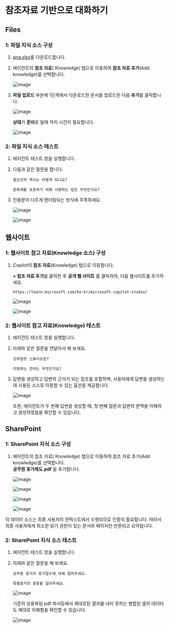 # 참조자료 기반으로 대화하기

## Files
### 1: 파일 지식 소스 구성

1. [qna.xlsx](https://github.com/FDX-edu/20250325_CopilotStudio/blob/main/files/qna.xlsx)를 다운로드합니다.</br>

2. 에이전트의 **참조 자료**( Knowledge) 탭으로 이동하여 **참조 자료 추가**(Add knowledge)를 선택합니다.

    ![image](https://github.com/user-attachments/assets/f1e184a1-f907-4587-86d8-e31d019d76a7)

3. **파일 업로드** 부분에 1단계에서 다운로드한 문서를 업로드한 다음 **추가**를 클릭합니다.

    ![image](https://github.com/user-attachments/assets/136c66cb-692e-4029-83b0-f293948f9a59)
   
    **상태**가 **준비**로 될때 까지 시간이 필요합니다. 

    ![image](https://github.com/user-attachments/assets/66577def-ca3a-4482-b48b-5635ef9900b7)

   
### 2: 파일 지식 소스 테스트

1. 에이전트 테스트 창을 실행합니다.

2. 다음과 같은 질문을 합니다.
   
   ```
   철산군의 역사는 어떻게 되나요?
   ```
   ```
   문화재를 보존하기 위해 시행하는 법은 무엇인가요?
   ```

   
4. 인용문이 다르게 렌더링되는 방식에 주목하세요.

    ![image](https://github.com/user-attachments/assets/e096adf4-df00-473f-87f0-0b6307c8ec62)

    ![image](https://github.com/user-attachments/assets/43ac35dd-3310-4731-a67c-c0ff79150a73)
  
## 웹사이트
### 1: 웹사이트 참고 자료(Knowledge 소스) 구성

1. Copilot의 **참조 자료**(Knowledge) 탭으로 이동합니다.
   
    **+ 참조 자료 추가**를 클릭한 후 **공개 웹 사이트** 를 클릭하여, 다음 웹사이트를 추가하세요.
    ```
    https://learn.microsoft.com/ko-kr/microsoft-copilot-studio/
    ```
    
    ![image](https://github.com/user-attachments/assets/42eaf93f-e3f6-44df-960b-2a55f2b8e65f)


    ![image](https://github.com/user-attachments/assets/edd77d92-1790-4ad9-a934-3d0521519114)


### 2: 웹사이트 참고 자료(Knowledge) 테스트

1. 에이전트 테스트 창을 실행합니다.

2. 아래와 같은 질문을 연달아서 해 보세요.

   ```
   코파일럿 스튜디오란?
   ```
   ```
   지원하는 언어는 무엇인가요?
   ```
3. 답변을 생성하고 답변의 근거가 되는 참조를 포함하며, 사용자에게 답변을 생성하는 데 사용된 소스로 이동할 수 있는 옵션을 제공합니다.

    ![image](https://github.com/user-attachments/assets/02f7e705-82f0-4bbb-b326-dabd0c3aaf64)

   또한, 에이전트가 두 번째 답변을 생성할 때, 첫 번째 질문과 답변의 문맥을 이해하고 생성하였음을 확인할 수 있습니다.


## SharePoint
### 1: SharePoint 지식 소스 구성

1. 에이전트의 참조 자료( Knowledge) 탭으로 이동하여 참조 자료 추가(Add knowledge)를 선택합니다.</br>
   **공무원 휴가제도.pdf** 을 추가합니다.

    ![image](https://github.com/user-attachments/assets/a9969414-4bdc-40f9-9213-0cbab19496ee)

    ![image](https://github.com/user-attachments/assets/ce6ef2b3-84b4-4fd3-be2a-ef3d0729fe92)

    ![image](https://github.com/user-attachments/assets/c604d916-abde-4b04-b4bf-5fcae118b8a8)

    ![image](https://github.com/user-attachments/assets/8150c34c-bd7f-48dd-a63f-bc278b225040)

이 데이터 소스는 최종 사용자의 컨텍스트에서 수행되므로 인증이 필요합니다. 따라서 최종 사용자에게 최소한 읽기 권한이 있는 문서와 페이지만 반환되고 요약됩니다.

### 2: SharePoint 지식 소스 테스트

1. 에이전트 테스트 창을 실행합니다.

2. 아래와 같은 질문을 해 보세요.

   ```
   공무원 휴가의 휴가일수에 대해 알려주세요.
   ```
   ```
   특별휴가의 종류를 알려주세요.
   ```

    ![image](https://github.com/user-attachments/assets/f704dcb9-23f2-444f-82d7-1369701d84b1)

    기존의 상용화된 pdf 파서등에서 제대로된 결과를 내지 못하는 병합된 셀의 데이터도 제대로 이해함을 확인할 수 있습니다.

    ![image](https://github.com/user-attachments/assets/8e083629-38d5-4ee8-baa9-210276e97afa)

